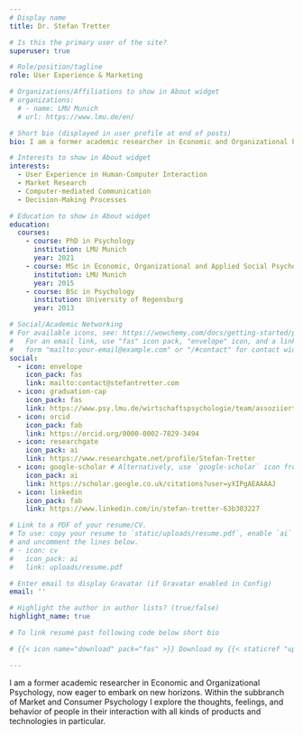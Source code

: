 ```yaml
---
# Display name
title: Dr. Stefan Tretter

# Is this the primary user of the site?
superuser: true

# Role/position/tagline
role: User Experience & Marketing

# Organizations/Affiliations to show in About widget
# organizations:
  # - name: LMU Munich
  # url: https://www.lmu.de/en/

# Short bio (displayed in user profile at end of posts)
bio: I am a former academic researcher in Economic and Organizational Psychology, now eager to embark on new horizons.

# Interests to show in About widget
interests:
  - User Experience in Human-Computer Interaction
  - Market Research
  - Computer-mediated Communication
  - Decision-Making Processes

# Education to show in About widget
education:
  courses:
    - course: PhD in Psychology
      institution: LMU Munich
      year: 2021
    - course: MSc in Economic, Organizational and Applied Social Psychology
      institution: LMU Munich
      year: 2015
    - course: BSc in Psychology
      institution: University of Regensburg
      year: 2013

# Social/Academic Networking
# For available icons, see: https://wowchemy.com/docs/getting-started/page-builder/#icons
#   For an email link, use "fas" icon pack, "envelope" icon, and a link in the
#   form "mailto:your-email@example.com" or "/#contact" for contact widget.
social:
  - icon: envelope
    icon_pack: fas
    link: mailto:contact@stefantretter.com
  - icon: graduation-cap
    icon_pack: fas
    link: https://www.psy.lmu.de/wirtschaftspsychologie/team/assoziierte_wissenschaftler/stefan_tretter/index.html
  - icon: orcid
    icon_pack: fab
    link: https://orcid.org/0000-0002-7829-3494
  - icon: researchgate
    icon_pack: ai
    link: https://www.researchgate.net/profile/Stefan-Tretter
  - icon: google-scholar # Alternatively, use `google-scholar` icon from `ai` icon pack
    icon_pack: ai
    link: https://scholar.google.co.uk/citations?user=yXIPgAEAAAAJ
  - icon: linkedin
    icon_pack: fab
    link: https://www.linkedin.com/in/stefan-tretter-63b303227

# Link to a PDF of your resume/CV.
# To use: copy your resume to `static/uploads/resume.pdf`, enable `ai` icons in `params.toml`,
# and uncomment the lines below.
# - icon: cv
#   icon_pack: ai
#   link: uploads/resume.pdf

# Enter email to display Gravatar (if Gravatar enabled in Config)
email: ''

# Highlight the author in author lists? (true/false)
highlight_name: true

# To link resumé past following code below short bio

# {{< icon name="download" pack="fas" >}} Download my {{< staticref "uploads/demo_resume.pdf" "newtab" >}}resumé{{< /staticref >}}.

---
```


I am a former academic researcher in Economic and Organizational Psychology, now eager to embark on new horizons. Within the subbranch of Market and Consumer Psychology I explore the thoughts, feelings, and behavior of people in their interaction with all kinds of products and technologies in particular.